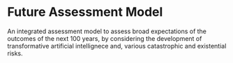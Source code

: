 # Future Assessment Model

An integrated assessment model to assess broad expectations of the outcomes of the next 100 years, by considering the development of transformative artificial intellignece and, various catastrophic and existential risks.
